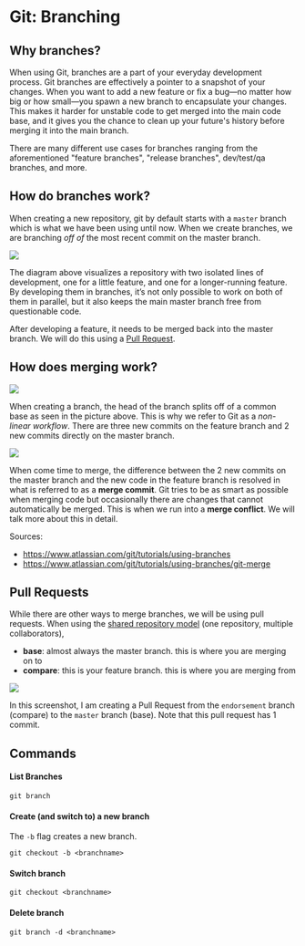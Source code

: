 # Git: Branching

## Why branches?

When using Git, branches are a part of your everyday development process. Git branches are effectively a pointer to a snapshot of your changes. When you want to add a new feature or fix a bug—no matter how big or how small—you spawn a new branch to encapsulate your changes. This makes it harder for unstable code to get merged into the main code base, and it gives you the chance to clean up your future's history before merging it into the main branch.

There are many different use cases for branches ranging from the aforementioned "feature branches", "release branches", dev/test/qa branches, and more.

## How do branches work?

When creating a new repository, git by default starts with a `master` branch which is what we have been using until now. When we create branches, we are branching *off of* the most recent commit on the master branch.

![](https://wac-cdn.atlassian.com/dam/jcr:746be214-eb99-462c-9319-04a4d2eeebfa/01.svg)

The diagram above visualizes a repository with two isolated lines of development, one for a little feature, and one for a longer-running feature. By developing them in branches, it’s not only possible to work on both of them in parallel, but it also keeps the main master branch free from questionable code.

After developing a feature, it needs to be merged back into the master branch. We will do this using a [Pull Request](https://help.github.com/articles/about-pull-requests/).

## How does merging work?

![](https://wac-cdn.atlassian.com/dam/jcr:86eba9ec-9391-45ea-800a-948cec1f2ed7/Branch-2.png)

When creating a branch, the head of the branch splits off of a common base as seen in the picture above. This is why we refer to Git as a *non-linear workflow*. There are three new commits on the feature branch and 2 new commits directly on the master branch.

![](https://wac-cdn.atlassian.com/dam/jcr:83323200-3c57-4c29-9b7e-e67e98745427/Branch-1.png)

When come time to merge, the difference between the 2 new commits on the master branch and the new code in the feature branch is resolved in what is referred to as a **merge commit**. Git tries to be as smart as possible when merging code but occasionally there are changes that cannot automatically be merged. This is when we run into a **merge conflict**. We will talk more about this in detail.

Sources:

- https://www.atlassian.com/git/tutorials/using-branches
- https://www.atlassian.com/git/tutorials/using-branches/git-merge

## Pull Requests

While there are other ways to merge branches, we will be using pull requests. When using the [shared repository model](https://help.github.com/articles/about-collaborative-development-models/) (one repository, multiple collaborators), 

- **base**: almost always the master branch. this is where you are merging on to
- **compare**: this is your feature branch. this is where you are merging from

![](https://s3.amazonaws.com/media-p.slid.es/uploads/489063/images/3229907/Comparing_master___endorsement___dmil_dhrumil-simple-website.png)

In this screenshot, I am creating a Pull Request from the `endorsement` branch (compare) to the `master` branch (base). Note that this pull request has 1 commit.

## Commands

#### List Branches

```
git branch
```

#### Create (and switch to) a new branch

The `-b` flag creates a new branch.

```
git checkout -b <branchname>
```

#### Switch branch

```
git checkout <branchname>
```

#### Delete branch

```
git branch -d <branchname>
```


